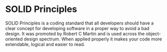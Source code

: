 # SOLID Principles

SOLID Principles is a coding standard that all developers should have a clear 
concept for developing software in a proper way to avoid a bad design. 
It was promoted by Robert C Martin and is used across the object-oriented design spectrum.
When applied properly it makes your code more extendable, logical and easier to read.
